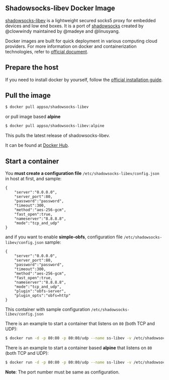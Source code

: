 ## Shadowsocks-libev Docker Image

[shadowsocks-libev][1] is a lightweight secured socks5 proxy for embedded devices and low end boxes.
It is a port of [shadowsocks][2] created by @clowwindy maintained by @madeye and @linusyang.

Docker images are built for quick deployment in various computing cloud providers.
For more information on docker and containerization technologies, refer to [official document][3].

## Prepare the host

If you need to install docker by yourself, follow the [official installation guide][4].

## Pull the image

```bash
$ docker pull appso/shadowsocks-libev
```

or pull image based **alpine**

```bash
$ docker pull appso/shadowsocks-libev:alpine
```

This pulls the latest release of shadowsocks-libev.

It can be found at [Docker Hub][5].

## Start a container

You **must create a configuration file**  `/etc/shadowsocks-libev/config.json` in host at first, and sample:

```
{
    "server":"0.0.0.0",
    "server_port":80,
    "password":"password",
    "timeout":300,
    "method":"aes-256-gcm",
    "fast_open":true,
    "nameserver":"8.8.8.8",
    "mode":"tcp_and_udp"
}
```

and if you want to enable **simple-obfs**, configuration file `/etc/shadowsocks-libev/config.json` sample:


```
{
    "server":"0.0.0.0",
    "server_port":80,
    "password":"password",
    "timeout":300,
    "method":"aes-256-gcm",
    "fast_open":true,
    "nameserver":"8.8.8.8",
    "mode":"tcp_and_udp",
    "plugin":"obfs-server",
    "plugin_opts":"obfs=http"
}
```

This container with sample configuration `/etc/shadowsocks-libev/config.json`

There is an example to start a container that listens on `80` (both TCP and UDP):

```bash
$ docker run -d -p 80:80 -p 80:80/udp --name ss-libev -v /etc/shadowsocks-libev:/etc/shadowsocks-libev appso/shadowsocks-libev
```

There is an example to start a container based **alpine** that listens on `80` (both TCP and UDP):

```bash
$ docker run -d -p 80:80 -p 80:80/udp --name ss-libev -v /etc/shadowsocks-libev:/etc/shadowsocks-libev appso/shadowsocks-libev:alpine
```

**Note**: The port number must be same as configuration.

[1]: https://github.com/shadowsocks/shadowsocks-libev
[2]: https://shadowsocks.org/en/index.html
[3]: https://docs.docker.com/
[4]: https://docs.docker.com/install/
[5]: https://hub.docker.com/r/appso/shadowsocks-libev/

